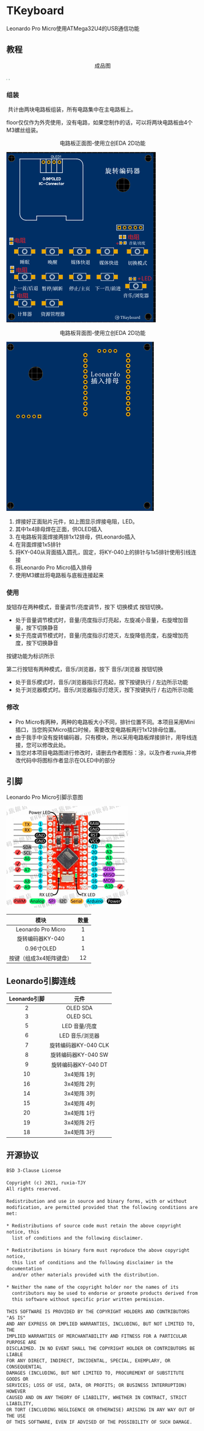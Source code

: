 

# TKeyboard

Leonardo Pro Micro使用ATMega32U4的USB通信功能

## 教程

<p style="text-align:center;">成品图</p>

<img src="./PreView/TKeyboard.jpg" style="zoom: 15%;" />

<img src="./PreView/TKeyboard2.jpg" style="zoom:15%;" />

### 组装

​	共计由两块电路板组装，所有电路集中在主电路板上。

​	floor仅仅作为外壳使用，没有电路，如果您制作的话，可以将两块电路板由4个M3螺丝组装。




<p style="text-align:center;">电路板正面图-使用立创EDA 2D功能</p>

![](./Img/电路板_PreView.png)

<p style="text-align:center;">电路板背面图-使用立创EDA 2D功能</p>

![](./Img/电路板背面_PreView.png)

1. 焊接好正面贴片元件，如上图显示焊接电阻，LED。
2. 其中1x4排母焊在正面，供OLED插入
3. 在电路板背面焊接两排1x12排母，供Leonardo插入
4. 在背面焊接1x5排针
5. 将KY-040从背面插入圆孔，固定，将KY-040上的排针与1x5排针使用引线连接
6. 将Leonardo Pro Micro插入排母
7. 使用M3螺丝将电路板与底板连接起来



### 使用

旋钮存在两种模式，音量调节/亮度调节，按下 切换模式 按钮切换。

+ 处于音量调节模式时，音量/亮度指示灯亮起，左旋减小音量，右旋增加音量，按下切换静音
+ 处于亮度调节模式时，音量/亮度指示灯熄灭，左旋降低亮度，右旋增加亮度，按下切换静音

按键功能为标识所示

第二行按钮有两种模式，音乐/浏览器，按下 音乐/浏览器 按钮切换

+ 处于音乐模式时，音乐/浏览器指示灯亮起，按下按键执行 / 左边所示功能
+ 处于浏览器模式时。音乐/浏览器指示灯熄灭，按下按键执行 / 右边所示功能



### 修改

+ Pro Micro有两种，两种的电路板大小不同，排针位置不同。本项目采用Mini插口，当您购买Micro插口时候，需要改变电路板两行1x12排母位置。
+ 由于我手中没有旋转编码器，只有模块，所以采用电路板焊接排针，用导线连接，您可以修改此处。
+ 当您对本项目电路图进行修改时，请删去作者图标：涂，以及作者:ruxia,并修改代码中将图标作者显示在OLED中的部分



## 引脚

Leonardo Pro Micro引脚示意图

<img src="./Img/Leonardo.png" style="zoom:50%;" />

| 模块                    | 数量 |
| :-----------------------: | :----: |
| Leonardo Pro Micro      | 1    |
| 旋转编码器KY-040        | 1    |
| 0.96寸OLED              | 1    |
| 按键（组成3x4矩阵键盘） | 12   |



## Leonardo引脚连线

| Leonardo引脚 |         元件         |
| :----------: | :------------------: |
|      2       |       OLED SDA       |
|      3       |       OLED SCL       |
|      5       |    LED 音量/亮度     |
|      6       |   LED 音乐/浏览器    |
|      7       | 旋转编码器KY-040 CLK |
|      8       | 旋转编码器KY-040 SW  |
|      9       | 旋转编码器KY-040 DT  |
|      10      |     3x4矩阵 1列      |
|      16      |     3x4矩阵 2列      |
|      14      |     3x4矩阵 3列      |
|      15      |     3x4矩阵 4列      |
|      20      |     3x4矩阵 1行      |
|      19      |     3x4矩阵 2行      |
|      18      |     3x4矩阵 3行      |



## 开源协议

```
BSD 3-Clause License

Copyright (c) 2021, ruxia-TJY
All rights reserved.

Redistribution and use in source and binary forms, with or without
modification, are permitted provided that the following conditions are met:

* Redistributions of source code must retain the above copyright notice, this
  list of conditions and the following disclaimer.

* Redistributions in binary form must reproduce the above copyright notice,
  this list of conditions and the following disclaimer in the documentation
  and/or other materials provided with the distribution.

* Neither the name of the copyright holder nor the names of its
  contributors may be used to endorse or promote products derived from
  this software without specific prior written permission.

THIS SOFTWARE IS PROVIDED BY THE COPYRIGHT HOLDERS AND CONTRIBUTORS "AS IS"
AND ANY EXPRESS OR IMPLIED WARRANTIES, INCLUDING, BUT NOT LIMITED TO, THE
IMPLIED WARRANTIES OF MERCHANTABILITY AND FITNESS FOR A PARTICULAR PURPOSE ARE
DISCLAIMED. IN NO EVENT SHALL THE COPYRIGHT HOLDER OR CONTRIBUTORS BE LIABLE
FOR ANY DIRECT, INDIRECT, INCIDENTAL, SPECIAL, EXEMPLARY, OR CONSEQUENTIAL
DAMAGES (INCLUDING, BUT NOT LIMITED TO, PROCUREMENT OF SUBSTITUTE GOODS OR
SERVICES; LOSS OF USE, DATA, OR PROFITS; OR BUSINESS INTERRUPTION) HOWEVER
CAUSED AND ON ANY THEORY OF LIABILITY, WHETHER IN CONTRACT, STRICT LIABILITY,
OR TORT (INCLUDING NEGLIGENCE OR OTHERWISE) ARISING IN ANY WAY OUT OF THE USE
OF THIS SOFTWARE, EVEN IF ADVISED OF THE POSSIBILITY OF SUCH DAMAGE.
```

